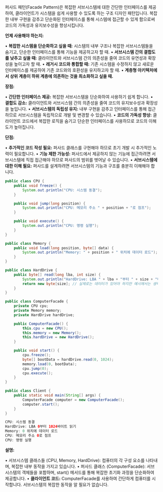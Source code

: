 퍼사드 패턴(Facade Pattern)은 복잡한 서브시스템에 대한 간단한 인터페이스를 제공하여, 클라이언트가 시스템을 쉽게 사용할 수 있도록 하는 구조 디자인 패턴입니다. 복잡한 내부 구현을 감추고 단순화된 인터페이스를 통해 시스템에 접근할 수 있게 함으로써 코드의 가독성과 유지보수성을 향상시킵니다.

**언제 사용해야 하는지:**

• **복잡한 시스템을 단순화하고 싶을 때:** 시스템의 내부 구조나 복잡한 서브시스템들을 숨기고, 단순한 인터페이스를 통해 기능을 제공하고자 할 때.
• **서브시스템 간의 결합도를 낮추고 싶을 때:** 클라이언트와 서브시스템 간의 의존성을 줄여 코드의 유연성과 확장성을 높이고자 할 때.
• **레거시 코드와 통합할 때:** 기존 시스템을 수정하지 않고 새로운 인터페이스를 제공하여 기존 코드와의 호환성을 유지하고자 할 때.
• **계층형 아키텍처에서 상위 계층이 하위 계층에 의존하는 것을 최소화하고 싶을 때.**

  

**장점:**

• **간단한 인터페이스 제공:** 복잡한 서브시스템을 단순화하여 사용하기 쉽게 합니다.
• **결합도 감소:** 클라이언트와 서브시스템 간의 의존성을 줄여 코드의 유지보수성과 확장성을 높입니다.
• **서브시스템의 독립성 유지:** 내부 구현을 감추고 인터페이스를 통해 접근하므로 서브시스템을 독립적으로 개발 및 변경할 수 있습니다.
• **코드의 가독성 향상:** 클라이언트 코드에서 복잡한 로직을 숨기고 단순한 인터페이스를 사용하므로 코드의 이해도가 높아집니다.


**단점:**

• **추가적인 코드 작성 필요:** 퍼사드 클래스를 구현해야 하므로 초기 개발 시 추가적인 노력이 필요합니다.
• **기능 제한 가능성:** 퍼사드에서 제공하지 않는 기능에 접근하려면 서브시스템에 직접 접근해야 하므로 퍼사드의 범위를 벗어날 수 있습니다.
• **서브시스템에 대한 이해 필요:** 퍼사드를 설계하려면 서브시스템의 기능과 구조를 충분히 이해해야 합니다.

```java
public class CPU {
    public void freeze() {
        System.out.println("CPU: 시스템 동결");
    }

    public void jump(long position) {
        System.out.println("CPU: 메모리 주소 " + position + "로 점프");
    }

    public void execute() {
        System.out.println("CPU: 명령 실행");
    }
}

public class Memory {
    public void load(long position, byte[] data) {
        System.out.println("Memory: " + position + " 위치에 데이터 로드");
    }
}

public class HardDrive {
    public byte[] read(long lba, int size) {
        System.out.println("HardDrive: LBA " + lba + "부터 " + size + "바이트 읽기");
        return new byte[size]; // 실제로는 데이터가 있어야 하지만 예시에서는 생략
    }
}
```

```java
public class ComputerFacade {
    private CPU cpu;
    private Memory memory;
    private HardDrive hardDrive;

    public ComputerFacade() {
        this.cpu = new CPU();
        this.memory = new Memory();
        this.hardDrive = new HardDrive();
    }

    public void start() {
        cpu.freeze();
        byte[] bootData = hardDrive.read(0, 1024);
        memory.load(0, bootData);
        cpu.jump(0);
        cpu.execute();
    }
}
```

```java
public class Client {
    public static void main(String[] args) {
        ComputerFacade computer = new ComputerFacade();
        computer.start();
    }
}
```

```java
CPU: 시스템 동결
HardDrive: LBA 0부터 1024바이트 읽기
Memory: 0 위치에 데이터 로드
CPU: 메모리 주소 0로 점프
CPU: 명령 실행
```

**설명:**

• 서브시스템 클래스들 (CPU, Memory, HardDrive): 컴퓨터의 각 구성 요소를 나타내며, 복잡한 내부 동작을 가지고 있습니다.
• 퍼사드 클래스 (ComputerFacade): 서브시스템의 객체들을 포함하며, start() 메서드를 통해 복잡한 초기화 과정을 단순화하여 제공합니다.
• **클라이언트 코드:** ComputerFacade를 사용하여 간단하게 컴퓨터를 시작합니다. 서브시스템의 복잡한 동작을 알 필요가 없습니다.


